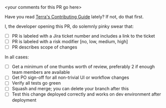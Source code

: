 \<your comments for this PR go here\>

Have you read [Terra's Contributing Guide](https://github.com/DataBiosphere/terra-ui/wiki/Contributor-Guide) lately? If not, do that first.

I, the developer opening this PR, do solemnly pinky swear that:

- [ ] PR is labeled with a Jira ticket number and includes a link to the ticket
- [ ] PR is labeled with a risk modifier [no, low, medium, high] 
- [ ] PR describes scope of changes

In all cases:

- [ ] Get a minimum of one thumbs worth of review, preferably 2 if enough team members are available
- [ ] Get PO sign-off for all non-trivial UI or workflow changes
- [ ] Verify all tests go green
- [ ] Squash and merge; you can delete your branch after this
- [ ] Test this change deployed correctly and works on dev environment after deployment
